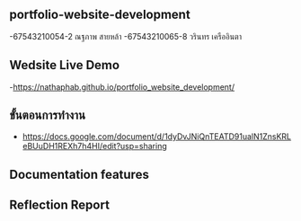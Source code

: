 ## portfolio-website-development
-67543210054-2 ณฐภาพ สายหล้า
-67543210065-8 วรินทร เครืออินตา

## Wedsite Live Demo
-https://nathaphab.github.io/portfolio_website_development/

## ขั้นตอนการทำงาน
- https://docs.google.com/document/d/1dyDvJNiQnTEATD91ualN1ZnsKRLeBUuDH1REXh7h4HI/edit?usp=sharing
## Documentation features

## Reflection Report
